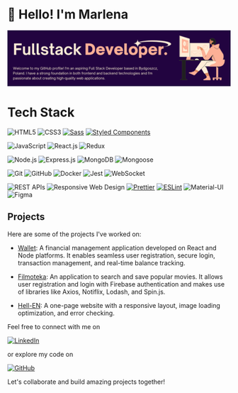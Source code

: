 # 👋 Hello! I'm Marlena
![Image](https://github.com/marlenaduleba/marlenaduleba/blob/main/fullstack.png?raw=true)

# Tech Stack

![HTML5](https://img.shields.io/badge/HTML5-E34F26?style=for-the-badge&logo=html5&logoColor=white)
![CSS3](https://img.shields.io/badge/CSS3-1572B6?style=for-the-badge&logo=css3&logoColor=white)
[![Sass](https://img.shields.io/badge/Sass-CC6699?style=for-the-badge&logo=sass&logoColor=white)](https://sass-lang.com/)
[![Styled Components](https://img.shields.io/badge/Styled%20Components-DB7093?style=for-the-badge&logo=styled-components&logoColor=white)](https://styled-components.com/)


![JavaScript](https://img.shields.io/badge/JavaScript-F7DF1E?style=for-the-badge&logo=javascript&logoColor=black)
![React.js](https://img.shields.io/badge/React.js-61DAFB?style=for-the-badge&logo=react&logoColor=black)
![Redux](https://img.shields.io/badge/Redux-764ABC?style=for-the-badge&logo=redux&logoColor=white)

![Node.js](https://img.shields.io/badge/Node.js-43853D?style=for-the-badge&logo=node.js&logoColor=white)
![Express.js](https://img.shields.io/badge/Express.js-000000?style=for-the-badge&logo=express&logoColor=white)
![MongoDB](https://img.shields.io/badge/MongoDB-47A248?style=for-the-badge&logo=mongodb&logoColor=white)
![Mongoose](https://img.shields.io/badge/Mongoose-880000?style=for-the-badge&logo=mongoose&logoColor=white)

![Git](https://img.shields.io/badge/Git-F05032?style=for-the-badge&logo=git&logoColor=white)
![GitHub](https://img.shields.io/badge/GitHub-181717?style=for-the-badge&logo=github&logoColor=white)
![Docker](https://img.shields.io/badge/Docker-2496ED?style=for-the-badge&logo=docker&logoColor=white)
![Jest](https://img.shields.io/badge/Jest-C21325?style=for-the-badge&logo=jest&logoColor=white)
![WebSocket](https://img.shields.io/badge/WebSocket-000000?style=for-the-badge&logo=websocket&logoColor=white)

![REST APIs](https://img.shields.io/badge/REST%20APIs-009688?style=for-the-badge&logo=rest&logoColor=white)
![Responsive Web Design](https://img.shields.io/badge/Responsive%20Web%20Design-3DDC84?style=for-the-badge&logo=responsive&logoColor=white)
[![Prettier](https://img.shields.io/badge/Prettier-gray?style=for-the-badge&logo=prettier&logoColor=white)](https://prettier.io/)
[![ESLint](https://img.shields.io/badge/ESLint-4B32C3?style=for-the-badge&logo=eslint)](https://eslint.org/)
![Material-UI](https://img.shields.io/badge/Material--UI-0081CB?style=for-the-badge&logo=material-ui&logoColor=white)
![Figma](https://img.shields.io/badge/Figma-F24E1E?style=for-the-badge&logo=figma&logoColor=white)

## Projects

Here are some of the projects I've worked on:

- [Wallet](https://wallet-app-goit.netlify.app/login): A financial management application developed on React and Node platforms. It enables seamless user registration, secure login, transaction management, and real-time balance tracking.

- [Filmoteka](https://rafalgalecki.github.io/LazyLoaders-Filmoteka/): An application to search and save popular movies. It allows user registration and login with Firebase authentication and makes use of libraries like Axios, Notiflix, Lodash, and Spin.js.

- [Hell-EN](https://bieganskip.github.io/group-6-project/): A one-page website with a responsive layout, image loading optimization, and error checking.


Feel free to connect with me on

[![LinkedIn](https://img.shields.io/badge/LinkedIn-blue?style=for-the-badge&logo=linkedin)](https://www.linkedin.com/in/marlena-dul%C4%99ba/)

or explore my code on 

[![GitHub](https://img.shields.io/badge/GitHub_Repo-gray?style=for-the-badge&logo=github&labelColor=gray)](https://github.com/marlenaduleba?tab=repositories)

Let's collaborate and build amazing projects together!

